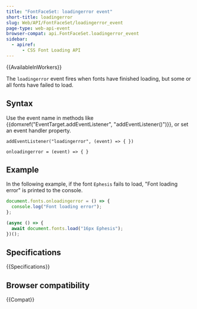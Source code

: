 ```yaml
---
title: "FontFaceSet: loadingerror event"
short-title: loadingerror
slug: Web/API/FontFaceSet/loadingerror_event
page-type: web-api-event
browser-compat: api.FontFaceSet.loadingerror_event
sidebar:
  - apiref:
      - CSS Font Loading API
---
```


{{AvailableInWorkers}}

The `loadingerror` event fires when fonts have finished loading, but some or all fonts have failed to load.

## Syntax

Use the event name in methods like {{domxref("EventTarget.addEventListener", "addEventListener()")}}, or set an event handler property.

```js-nolint
addEventListener("loadingerror", (event) => { })

onloadingerror = (event) => { }
```

## Example

In the following example, if the font `Ephesis` fails to load, "Font loading error" is printed to the console.

```js
document.fonts.onloadingerror = () => {
  console.log("Font loading error");
};

(async () => {
  await document.fonts.load("16px Ephesis");
})();
```

## Specifications

{{Specifications}}

## Browser compatibility

{{Compat}}
